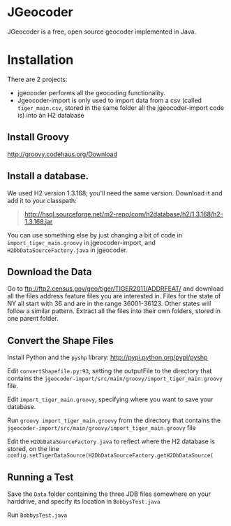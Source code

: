 JGeocoder
=========

JGeocoder is a free, open source geocoder implemented in Java.


Installation
==============

There are 2 projects:

* jgeocoder performs all the geocoding functionality.
* Jgeocoder-import is only used to import data from a csv (called `tiger_main.csv`, stored in the same folder all the jgeocoder-import code is) into an H2 database


Install Groovy
-------------------

http://groovy.codehaus.org/Download

Install a database.
----------------------

We used H2 version 1.3.168; you'll need the same version. Download it and add it to your classpath:

> http://hsql.sourceforge.net/m2-repo/com/h2database/h2/1.3.168/h2-1.3.168.jar

You can use something else by just changing a bit of code in `import_tiger_main.groovy` in jgeocoder-import, and `H2DbDataSourceFactory.java` in jgeocoder.

Download the Data
--------------------

Go to ftp://ftp2.census.gov/geo/tiger/TIGER2011/ADDRFEAT/ and download all the files address feature files you are interested in. Files for the state of NY all start with 36 and are in the range 36001-36123. Other states will follow a similar pattern. Extract all the files into their own folders, stored in one parent folder.


Convert the Shape Files
--------------------------

Install Python and the `pyshp` library: http://pypi.python.org/pypi/pyshp

Edit `convertShapefile.py:93`, setting the outputFile to the directory that contains the `jgeocoder-import/src/main/groovy/import_tiger_main.groovy` file.

Edit `import_tiger_main.groovy`, specifying where you want to save your database.

Run `groovy import_tiger_main.groovy` from the directory that contains the `jgeocoder-import/src/main/groovy/import_tiger_main.groovy` file

Edit the `H2DbDataSourceFactory.java` to reflect where the H2 database is stored, on the line `config.setTigerDataSource(H2DbDataSourceFactory.getH2DbDataSource(`


Running a Test
-----------------

Save the `Data` folder containing the three JDB files somewhere on your harddrive, and specify its location in `BobbysTest.java`

Run `BobbysTest.java`

